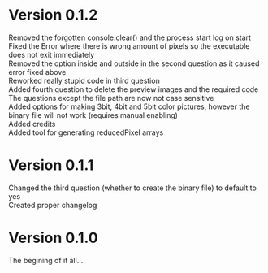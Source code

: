 # Version 0.1.2
Removed the forgotten console.clear() and the process start log on start  
Fixed the Error where there is wrong amount of pixels so the executable does not exit immediately  
Removed the option inside and outside in the second question as it caused error fixed above  
Reworked really stupid code in third question  
Added fourth question to delete the preview images and the required code  
The questions except the file path are now not case sensitive  
Added options for making 3bit, 4bit and 5bit color pictures, however the binary file will not work (requires manual enabling)  
Added credits  
Added tool for generating reducedPixel arrays  

# Version 0.1.1
Changed the third question (whether to create the binary file) to default to yes  
Created proper changelog  

# Version 0.1.0
The begining of it all...  
